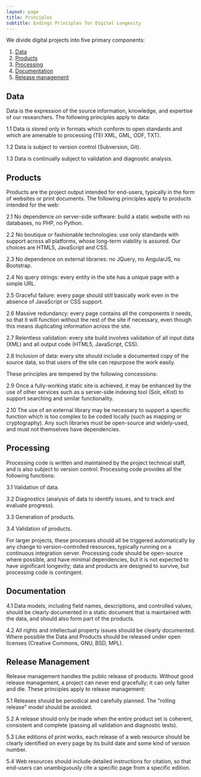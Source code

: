 ```yaml
---
layout: page
title: Principles
subtitle: Endings Principles for Digital Longevity
---
```



We divide digital projects into five primary components:

1. [Data](#data)
1. [Products](#products)
1. [Processing](#processing)
1. [Documentation](#documentation)
1. [Release management](#release-management)

## Data

Data is the expression of the source information, knowledge, and expertise of our researchers. The following principles apply to data:

1.1 Data is stored only in formats which conform to open standards and which are amenable to processing (TEI XML, GML, ODF, TXT).

1.2 Data is subject to version control (Subversion, Git).

1.3 Data is continually subject to validation and diagnostic analysis.


## Products 

Products are the project output intended for end-users, typically in the form of websites or print documents. The following principles apply to products intended for the web:

2.1 No dependence on server-side software: build a static website with no databases, no PHP, no Python.

2.2 No boutique or fashionable technologies: use only standards with support across all platforms, whose long-term viability is assured. Our choices are HTML5, JavaScript and CSS.

2.3 No dependence on external libraries: no JQuery, no AngularJS, no Bootstrap.

2.4 No query strings: every entity in the site has a unique page with a simple URL.

2.5 Graceful failure: every page should still basically work even in the absence of JavaScript or CSS support.

2.6 Massive redundancy: every page contains all the components it needs, so that it will function without the rest of the site if necessary, even though this means duplicating information across the site.

2.7 Relentless validation: every site build involves validation of all input data (XML) and all output code (HTML5, JavaScript, CSS). 

2.8 Inclusion of data: every site should include a documented copy of the source data, so that users of the site can repurpose the work easily.

These principles are tempered by the following concessions:

2.9 Once a fully-working static site is achieved, it may be enhanced by the use of other services such as a server-side indexing tool (Solr, eXist) to support searching and similar functionality.

2.10 The use of an external library may be necessary to support a specific function which is too complex to be coded locally (such as mapping or cryptography). Any such libraries must be open-source and widely-used, and must not themselves have dependencies.


## Processing

Processing code is written and maintained by the project technical staff, and is also subject to version control. Processing code provides all the following functions:

3.1 Validation of data.

3.2 Diagnostics (analysis of data to identify issues, and to track and evaluate progress).

3.3 Generation of products.

3.4 Validation of products.

For larger projects, these processes should all be triggered automatically by any change to version-controlled resources, typically running on a continuous integration server. Processing code should be open-source where possible, and have minimal dependencies, but it is not expected to have significant longevity; data and products are designed to survive, but processing code is contingent.


## Documentation

4.1 Data models, including field names, descriptions, and controlled values, should be clearly documented in a static document that is maintained with the data, and should also form part of the products. 

4.2 All rights and intellectual property issues should be clearly documented. Where possible the Data and Products should be released under open licenses (Creative Commons, GNU, BSD, MPL).


## Release Management

Release management handles the public release of products. Without good release management, a project can never end gracefully; it can only falter and die. These principles apply to release management:

5.1 Releases should be periodical and carefully planned. The "rolling release" model should be avoided.

5.2 A release should only be made when the entire product set is coherent, consistent and complete (passing all validation and diagnostic tests).

5.3 Like editions of print works, each release of a web resource should be clearly identified on every page by its build date and some kind of version number.

5.4 Web resources should include detailed instructions for citation, so that end-users can unambiguously cite a specific page from a specific edition.
